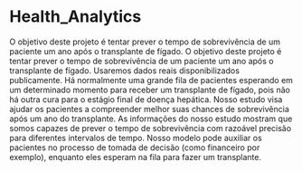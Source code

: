 # Health_Analytics
O objetivo deste projeto é tentar prever o tempo de sobrevivência de um paciente um ano após o transplante de fígado.
O objetivo deste projeto é tentar prever o tempo de sobrevivência de um paciente um ano após o transplante de fígado. Usaremos dados reais disponibilizados publicamente. Há normalmente uma grande fila de pacientes esperando em um determinado momento para receber um transplante de fígado, pois não há outra cura para o estágio final de doença hepática. Nosso estudo visa ajudar os pacientes a compreender melhor suas chances de sobrevivência após um ano do transplante. As informações do nosso estudo mostram que somos capazes de prever o tempo de sobrevivência com razoável precisão para diferentes intervalos de tempo. Nosso modelo pode auxiliar os pacientes no processo de tomada de decisão (como financeiro por exemplo), enquanto eles esperam na fila para fazer um transplante.
